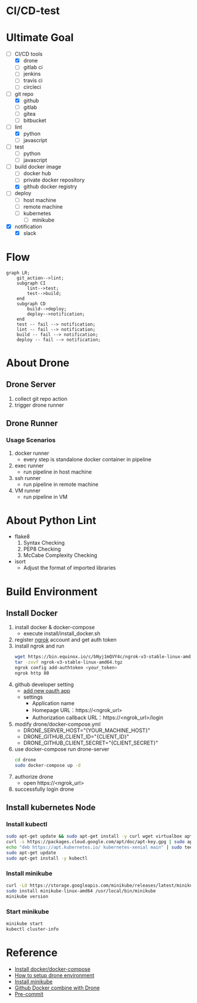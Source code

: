 # CI/CD-test

# Ultimate Goal

- [ ] CI/CD tools
    - [x] drone
    - [ ] gitlab ci
    - [ ] jenkins
    - [ ] travis ci
    - [ ] circleci
- [ ] git repo
    - [x] github
    - [ ] gitlab
    - [ ] gitea
    - [ ] bitbucket
- [ ] lint
    - [x] python
    - [ ] javascript
- [ ] test
    - [ ] python
    - [ ] javascript
- [ ] build docker image
    - [ ] docker hub
    - [ ] private docker repository
    - [x] github docker registry
- [ ] deploy
    - [ ] host machine
    - [ ] remote machine
    - [ ] kubernetes
        - [ ] minikube
- [x] notification
    - [x] slack

# Flow

```mermaid
graph LR;
    git_action-->lint;
    subgraph CI
        lint-->test;
        test-->build;
    end
    subgraph CD
        build-->deploy;
        deploy-->notification;
    end
    test -- fail --> notification;
    lint -- fail --> notification;
    build -- fail --> notification;
    deploy -- fail --> notification;
```

# About Drone

## Drone Server

1. collect git repo action
2. trigger drone runner

## Drone Runner

### Usage Scenarios

1. docker runner
    - every step is standalone docker container in pipeline
2. exec runner
    - run pipeline in host machine
3. ssh runner
    - run pipeline in remote machine
4. VM runner
    - run pipeline in VM

# About Python Lint

- flake8
    1. Syntax Checking
    2. PEP8 Checking
    3. McCabe Complexity Checking
- isort
    - Adjust the format of imported libraries

# Build Environment

## Install Docker

1. install docker & docker-compose
    - execute install/install_docker.sh
2. register [ngrok](https://dashboard.ngrok.com/) account and get auth token
3. install ngrok and run
    ```bash
    wget https://bin.equinox.io/c/bNyj1mQVY4c/ngrok-v3-stable-linux-amd64.tgz
    tar -zxvf ngrok-v3-stable-linux-amd64.tgz
    ngrok config add-authtoken <your_token>
    ngrok http 80
    ```
4. github developer setting
    - [add new oauth app](https://github.com/settings/developers)
    - settings
        - Application name
        - Homepage URL：https://<ngrok_url>
        - Authorization callback URL：https://<ngrok_url>/login
5. modify drone/docker-compose.yml
    - DRONE_SERVER_HOST="{YOUR_MACHINE_HOST}"
    - DRONE_GITHUB_CLIENT_ID="{CLIENT_ID}"
    - DRONE_GITHUB_CLIENT_SECRET="{CLIENT_SECRET}"
5. use docker-compose run drone-server
    ```bash
    cd drone
    sudo docker-compose up -d
    ```
6. authorize drone
    - open https://<ngrok_url>
7. successfully login drone

## Install kubernetes Node

### Install kubectl
```bash
sudo apt-get update && sudo apt-get install -y curl wget virtualbox apt-transport-https
curl -s https://packages.cloud.google.com/apt/doc/apt-key.gpg | sudo apt-key add -
echo "deb https://apt.kubernetes.io/ kubernetes-xenial main" | sudo tee /etc/apt/sources.list.d/kubernetes.list
sudo apt-get update
sudo apt-get install -y kubectl
```

### Install minikube
```bash
curl -LO https://storage.googleapis.com/minikube/releases/latest/minikube-linux-amd64
sudo install minikube-linux-amd64 /usr/local/bin/minikube
minikube version
```

### Start minikube
```bash
minikube start
kubectl cluster-info
```

# Reference

- [Install docker/docker-compose](https://www.51cto.com/article/715086.html)
- [How to setup drone environment](https://medium.com/starbugs/%E5%BE%9E%E9%9B%B6%E9%96%8B%E5%A7%8B%E5%AD%B8-devops-%E9%82%A3%E5%B0%B1%E9%81%B8%E6%93%87%E6%9C%80%E7%B0%A1%E5%96%AE%E7%9A%84-drone-ci-%E9%96%8B%E5%A7%8B%E5%90%A7-931126671139)
- [Install minikube](https://www.learnitguide.net/2023/04/how-to-install-minikube-on-ubuntu-2204.html)
- [Github Docker combine with Drone](https://blog.wu-boy.com/2019/09/upload-docker-image-to-github-registry-using-drone/)
- [Pre-commit](https://blog.kyomind.tw/pre-commit/)
